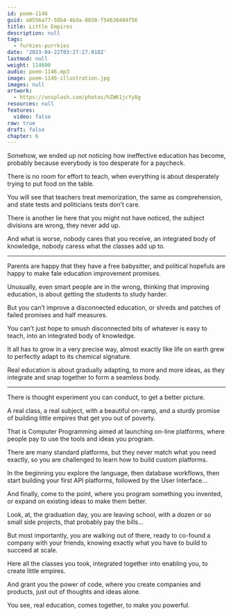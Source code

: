 ```yaml
---
id: poem-1146
guid: a0556a77-58b4-4bda-8038-f54638404f56
title: Little Empires
description: null
tags:
  - furkies-purrkies
date: '2023-04-22T03:27:27.918Z'
lastmod: null
weight: 114600
audio: poem-1146.mp3
image: poem-1146-illustration.jpg
images: null
artwork:
  - https://unsplash.com/photos/hZWK1jcYy8g
resources: null
features:
  video: false
raw: true
draft: false
chapter: 6
---
```


Somehow, we ended up not noticing how ineffective education has become,
probably because everybody is too desperate for a paycheck.

There is no room for effort to teach,
when everything is about desperately trying to put food on the table.

You will see that teachers treat memorization,
the same as comprehension, and state tests and politicians tests don’t care.

There is another lie here that you might not have noticed,
the subject divisions are wrong, they never add up.

And what is worse, nobody cares that you receive,
an integrated body of knowledge, nobody caress what the classes add up to.

---

Parents are happy that they have a free babysitter,
and political hopefuls are happy to make fale education improvement promises.

Unusually, even smart people are in the wrong, thinking that improving education,
is about getting the students to study harder.

But you can’t improve a disconnected education,
or shreds and patches of failed promises and half measures.

You can’t just hope to smush disconnected bits of whatever is easy to teach,
into an integrated body of knowledge.

It all has to grow in a very precise way,
almost exactly like life on earth grew to perfectly adapt to its chemical signature.

Real education is about gradually adapting,
to more and more ideas, as they integrate and snap together to form a seamless body.

---

There is  thought experiment you can conduct,
to get a better picture.

A real class, a real subject, with a beautiful on-ramp,
and a sturdy promise of building little empires that get you out of poverty.

That is Computer Programming aimed at launching on-line platforms,
where people pay to use the tools and ideas you program.

There are many standard platforms, but they never match what you need exactly,
so you are challenged to learn how to build custom platforms.

In the beginning you explore the language, then database workflows,
then start building your first API platforms, followed by the User Interface…

And finally, come to the point, where you program something you invented,
or expand on existing ideas to make them better.

Look, at, the graduation day, you are leaving school,
with a dozen or so small side projects, that probably pay the bills…

But most importantly, you are walking out of there, ready to co-found a company with your friends,
knowing exactly what you have to build to succeed at scale.

Here all the classes you took, integrated together into enabling you,
to create little empires.

And grant you the power of code, where you create companies and products,
just out of thoughts and ideas alone.

You see, real education, comes together,
to make you powerful.
